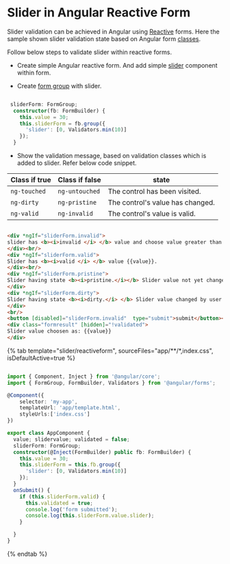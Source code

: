 # Slider in Angular Reactive Form

Slider validation can be achieved in Angular using [Reactive](https://angular.io/guide/reactive-forms)
forms. Here the sample shown slider validation state based on Angular form
[classes](https://angular.io/guide/forms#track-control-state-and-validity-with-ngmodel).

Follow below steps to validate slider within reactive forms.

* Create simple Angular reactive form. And add simple
[slider](https://ej2.syncfusion.com/angular/documentation/slider/getting-started.html#types)
component within form.

* Create [form group](https://angular.io/guide/reactive-forms#add-a-formgroup) with slider.

```typescript

 sliderForm: FormGroup;
  constructor(fb: FormBuilder) {
    this.value = 30;
    this.sliderForm = fb.group({
      'slider': [0, Validators.min(10)]
    });
  }

  ```

* Show the validation message, based on validation classes which is added to slider. Refer below code snippet.

| **Class if true** | **Class if false** | **state** |
| --- | --- | --- |
| `ng-touched` | `ng-untouched` |The control has been visited. |
| `ng-dirty` | `ng-pristine` |The control's value has changed. |
| `ng-valid` | `ng-invalid` |The control's value is valid. |

```html

<div *ngIf="sliderForm.invalid">
slider has <b><i>invalid </i> </b> value and choose value greater than 10.
</div><br/>
<div *ngIf="sliderForm.valid">
Slider has <b><i>valid </i> </b> value {{value}}.
</div><br/>
<div *ngIf="sliderForm.pristine">
Slider having state <b><i>pristine.</i></b> Slider value not yet changed by user. <br/>
</div>
<div *ngIf="sliderForm.dirty">
Slider having state <b><i>dirty.</i> </b> Slider value changed by user.
</div>
<br/>
<button [disabled]="sliderForm.invalid"  type="submit">submit</button><br/><br/>
<div class="formresult" [hidden]="!validated">
Slider value choosen as: {{value}}
</div>

```

{% tab template="slider/reactiveform", sourceFiles="app/**/*,index.css", isDefaultActive=true %}

```typescript

import { Component, Inject } from '@angular/core';
import { FormGroup, FormBuilder, Validators } from '@angular/forms';

@Component({
    selector: 'my-app',
    templateUrl: 'app/template.html',
    styleUrls:['index.css']
})

export class AppComponent {
  value; slidervalue; validated = false;
  sliderForm: FormGroup;
  constructor(@Inject(FormBuilder) public fb: FormBuilder) {
    this.value = 30;
    this.sliderForm = this.fb.group({
      'slider': [0, Validators.min(10)]
    });
  }
  onSubmit() {
    if (this.sliderForm.valid) {
      this.validated = true;
      console.log('form submitted');
      console.log(this.sliderForm.value.slider);
    }

  }
}

```

{% endtab %}
